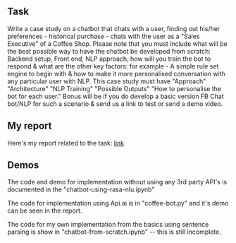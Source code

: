 ## Task

Write a case study on a chatbot that chats with a user, finding out his/her preferences - historical purchase - chats with the user as a  "Sales Executive" of a Coffee Shop. Please note that you must include what will be the best possible way to have the chatbot be developed from scratch: Backend setup, Front end, NLP approach, how will you train the bot to respond & what are the other key factors: for example - A simple rule set engine to begin with & how to make it more personalised conversation with any particular user with NLP. This case study must have "Approach" "Architecture" "NLP Training" "Possible Outputs" "How to personalise the bot for each user." Bonus will be if you do develop a basic version FB Chat bot/NLP for such a scenario & send us a link to test or send a demo video. 

## My report

Here's my report related to the task: [link](https://docs.google.com/document/d/1XllLoqytOQHZPQ-XYaDoHZiQLUwivmzK1c4fKlJDSm4/edit?usp=sharing)

## Demos

The code and demo for implementation without using any 3rd party API's is documented in the "chatbot-using-rasa-nlu.ipynb"

The code for implementation using Api.ai is in "coffee-bot.py" and it's demo can be seen in the report.

The code for my own implementation from the basics using sentence parsing is show in "chatbot-from-scratch.ipynb" -- this is still incomplete.

